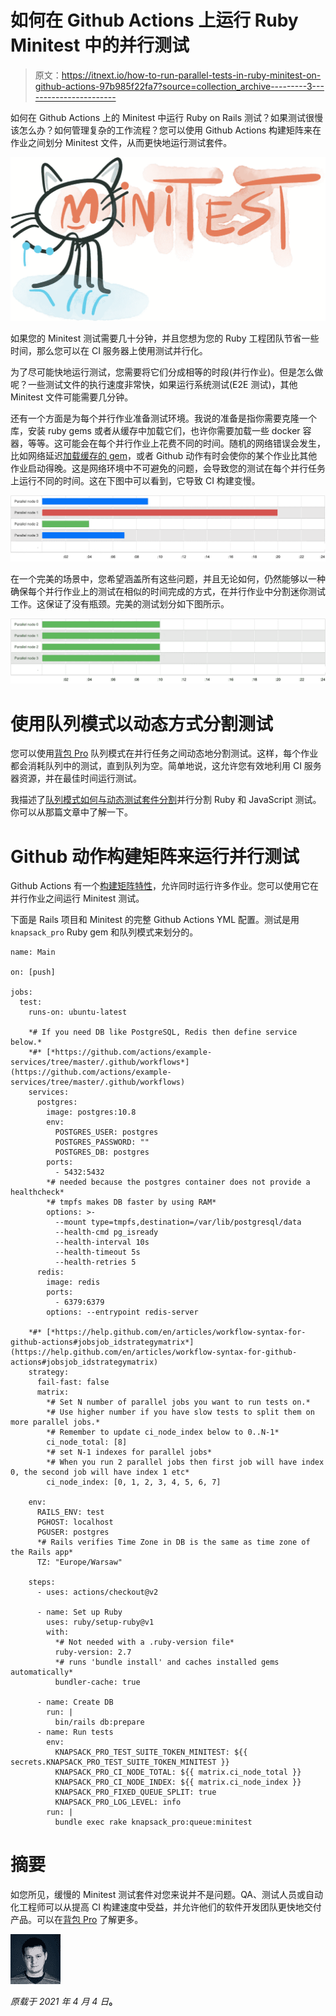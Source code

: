 # 如何在 Github Actions 上运行 Ruby Minitest 中的并行测试

> 原文：<https://itnext.io/how-to-run-parallel-tests-in-ruby-minitest-on-github-actions-97b985f22fa7?source=collection_archive---------3----------------------->

如何在 Github Actions 上的 Minitest 中运行 Ruby on Rails 测试？如果测试很慢该怎么办？如何管理复杂的工作流程？您可以使用 Github Actions 构建矩阵来在作业之间划分 Minitest 文件，从而更快地运行测试套件。

![](img/fcca7ed70f5c3e9e46f32166a90f547d.png)

如果您的 Minitest 测试需要几十分钟，并且您想为您的 Ruby 工程团队节省一些时间，那么您可以在 CI 服务器上使用测试并行化。

为了尽可能快地运行测试，您需要将它们分成相等的时段(并行作业)。但是怎么做呢？一些测试文件的执行速度非常快，如果运行系统测试(E2E 测试)，其他 Minitest 文件可能需要几分钟。

还有一个方面是为每个并行作业准备测试环境。我说的准备是指你需要克隆一个库，安装 ruby gems 或者从缓存中加载它们，也许你需要加载一些 docker 容器，等等。这可能会在每个并行作业上花费不同的时间。随机的网络错误会发生，比如网络延迟[加载缓存的 gem](https://docs.knapsackpro.com/2021/how-to-load-ruby-gems-from-cache-on-github-actions)，或者 Github 动作有时会使你的某个作业比其他作业启动得晚。这是网络环境中不可避免的问题，会导致您的测试在每个并行任务上运行不同的时间。这在下图中可以看到，它导致 CI 构建变慢。

![](img/89468c2e1613562df371272ff8f28005.png)

在一个完美的场景中，您希望涵盖所有这些问题，并且无论如何，仍然能够以一种确保每个并行作业上的测试在相似的时间完成的方式，在并行作业中分割迷你测试工作。这保证了没有瓶颈。完美的测试划分如下图所示。

![](img/db49e76a8672d3ac5ff0d1a0b43a80b4.png)

# 使用队列模式以动态方式分割测试

您可以使用[背包 Pro](https://knapsackpro.com/?utm_source=medium&utm_medium=blog_post&utm_campaign=medium-run-minitest-on-github-actions-with-parallel-jobs-using-build-matrix) 队列模式在并行任务之间动态地分割测试。这样，每个作业都会消耗队列中的测试，直到队列为空。简单地说，这允许您有效地利用 CI 服务器资源，并在最佳时间运行测试。

我描述了[队列模式如何与动态测试套件分割](https://docs.knapsackpro.com/2020/how-to-speed-up-ruby-and-javascript-tests-with-ci-parallelisation)并行分割 Ruby 和 JavaScript 测试。你可以从那篇文章中了解一下。

# Github 动作构建矩阵来运行并行测试

Github Actions 有一个[构建矩阵特性](https://docs.github.com/en/actions/learn-github-actions/managing-complex-workflows#using-a-build-matrix)，允许同时运行许多作业。您可以使用它在并行作业之间运行 Minitest 测试。

下面是 Rails 项目和 Minitest 的完整 Github Actions YML 配置。测试是用`knapsack_pro` Ruby gem 和队列模式来划分的。

```
name: Main

on: [push]

jobs:
  test:
    runs-on: ubuntu-latest

    *# If you need DB like PostgreSQL, Redis then define service below.*
    *#* [*https://github.com/actions/example-services/tree/master/.github/workflows*](https://github.com/actions/example-services/tree/master/.github/workflows)
    services:
      postgres:
        image: postgres:10.8
        env:
          POSTGRES_USER: postgres
          POSTGRES_PASSWORD: ""
          POSTGRES_DB: postgres
        ports:
          - 5432:5432
        *# needed because the postgres container does not provide a healthcheck*
        *# tmpfs makes DB faster by using RAM*
        options: >-
          --mount type=tmpfs,destination=/var/lib/postgresql/data
          --health-cmd pg_isready
          --health-interval 10s
          --health-timeout 5s
          --health-retries 5
      redis:
        image: redis
        ports:
          - 6379:6379
        options: --entrypoint redis-server

    *#* [*https://help.github.com/en/articles/workflow-syntax-for-github-actions#jobsjob_idstrategymatrix*](https://help.github.com/en/articles/workflow-syntax-for-github-actions#jobsjob_idstrategymatrix)
    strategy:
      fail-fast: false
      matrix:
        *# Set N number of parallel jobs you want to run tests on.*
        *# Use higher number if you have slow tests to split them on more parallel jobs.*
        *# Remember to update ci_node_index below to 0..N-1*
        ci_node_total: [8]
        *# set N-1 indexes for parallel jobs*
        *# When you run 2 parallel jobs then first job will have index 0, the second job will have index 1 etc*
        ci_node_index: [0, 1, 2, 3, 4, 5, 6, 7]

    env:
      RAILS_ENV: test
      PGHOST: localhost
      PGUSER: postgres
      *# Rails verifies Time Zone in DB is the same as time zone of the Rails app*
      TZ: "Europe/Warsaw"

    steps:
      - uses: actions/checkout@v2

      - name: Set up Ruby
        uses: ruby/setup-ruby@v1
        with:
          *# Not needed with a .ruby-version file*
          ruby-version: 2.7
          *# runs 'bundle install' and caches installed gems automatically*
          bundler-cache: true

      - name: Create DB
        run: |
          bin/rails db:prepare
      - name: Run tests
        env:
          KNAPSACK_PRO_TEST_SUITE_TOKEN_MINITEST: ${{ secrets.KNAPSACK_PRO_TEST_SUITE_TOKEN_MINITEST }}
          KNAPSACK_PRO_CI_NODE_TOTAL: ${{ matrix.ci_node_total }}
          KNAPSACK_PRO_CI_NODE_INDEX: ${{ matrix.ci_node_index }}
          KNAPSACK_PRO_FIXED_QUEUE_SPLIT: true
          KNAPSACK_PRO_LOG_LEVEL: info
        run: |
          bundle exec rake knapsack_pro:queue:minitest
```

# 摘要

如您所见，缓慢的 Minitest 测试套件对您来说并不是问题。QA、测试人员或自动化工程师可以从提高 CI 构建速度中受益，并允许他们的软件开发团队更快地交付产品。可以在[背包 Pro](https://knapsackpro.com/?utm_source=medium&utm_medium=blog_post&utm_campaign=medium-run-minitest-on-github-actions-with-parallel-jobs-using-build-matrix) 了解更多。

![](img/35bc71699236b0063da60a381d917232.png)

*原载于 2021 年 4 月 4 日*[](https://docs.knapsackpro.com/2021/run-minitest-on-github-actions-with-parallel-jobs-using-build-matrix)**。**
